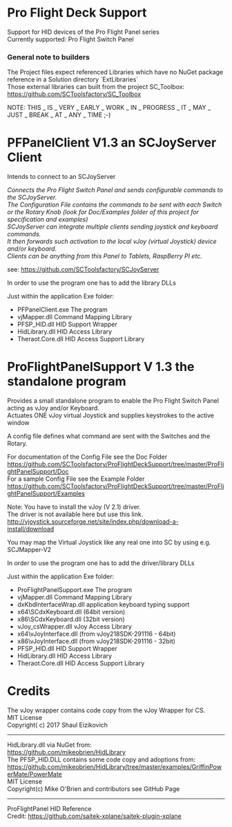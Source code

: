 # Pro Flight Deck Support
Support for HID devices of the Pro Flight Panel series  
  Currently supported: Pro Flight Switch Panel

### General note to builders
The Project files expect referenced Libraries which have no NuGet package reference in a Solution directory  ´ExtLibraries´  
Those external libraries can built from the project SC_Toolbox:  
https://github.com/SCToolsfactory/SC_Toolbox

NOTE: THIS _ IS _ VERY _ EARLY _ WORK _ IN _ PROGRESS _ IT _ MAY _ JUST _ BREAK _ AT _ ANY _ TIME ;-)  

# PFPanelClient V1.3 an SCJoyServer Client
Intends to connect to an SCJoyServer  


_Connects the Pro Flight Switch Panel and sends configurable commands to the SCJoyServer.  
The Configuration File contains the commands to be sent with each Switch or the Rotary Knob (look for Doc/Examples folder of this project for specification and examples)  
SCJoyServer can integrate multiple clients sending joystick and keyboard commands.  
It then forwards such activation to the local vJoy (virtual Joystick) device and/or keyboard.   
Clients can be anything from this Panel to Tablets, RaspBerry PI etc._

see: https://github.com/SCToolsfactory/SCJoyServer  

In order to use the program one has to add the library DLLs   

Just within the application Exe folder:  
* PFPanelClient.exe            The program  
* vjMapper.dll                 Command Mapping Library  
* PFSP_HID.dll                 HID Support Wrapper 
*  HidLibrary.dll             HID Access Library 
*  Theraot.Core.dll           HID Access Support Library 

# ProFlightPanelSupport V 1.3 the standalone program
Provides a small standalone program to enable the Pro Flight Switch Panel acting as vJoy and/or Keyboard.  
Actuates ONE vJoy virtual Joystick and supplies keystrokes to the active window 
 
 
 A config file defines what command are sent with the Switches and the Rotary.

For documentation of the Config File see the Doc Folder  
https://github.com/SCToolsfactory/ProFlightDeckSupport/tree/master/ProFlightPanelSupport/Doc  
For a sample Config File see the Example Folder  
https://github.com/SCToolsfactory/ProFlightDeckSupport/tree/master/ProFlightPanelSupport/Examples 
 
Note: 
You have to install the vJoy (V 2.1) driver.  
The driver is not available here but use this link.  
http://vjoystick.sourceforge.net/site/index.php/download-a-install/download   

You may map the Virtual Joystick like any real one into SC by using e.g. SCJMapper-V2

In order to use the program one has to add the driver/library DLLs 

Just within the application Exe folder:  
* ProFlightPanelSupport.exe    The program
* vjMapper.dll                 Command Mapping Library
* dxKbdInterfaceWrap.dll       application keyboard typing support
*  x64\SCdxKeyboard.dll       (64bit version)
*  x86\SCdxKeyboard.dll       (32bit version)
* vJoy_csWrapper.dll           vJoy Access Library
*  x64\vJoyInterface.dll      (from vJoy218SDK-291116 - 64bit)
*  x86\vJoyInterface.dll      (from vJoy218SDK-291116 - 32bit)
* PFSP_HID.dll                 HID Support Wrapper 
*  HidLibrary.dll             HID Access Library 
*  Theraot.Core.dll           HID Access Support Library 


# Credits

The vJoy wrapper contains code copy from the vJoy Wrapper for CS.  
 MIT License  
 Copyright( c) 2017 Shaul Eizikovich  

-----------------------------------------------------------------------------------  

HidLibrary.dll  via NuGet from:  
https://github.com/mikeobrien/HidLibrary    
The PFSP_HID.DLL contains some code copy and adoptions from:  
https://github.com/mikeobrien/HidLibrary/tree/master/examples/GriffinPowerMate/PowerMate   
 MIT License  
 Copyright(c) Mike O'Brien and contributors see GitHub Page  

-----------------------------------------------------------------------------------  

ProFlightPanel HID Reference    
 Credit: https://github.com/saitek-xplane/saitek-plugin-xplane   

